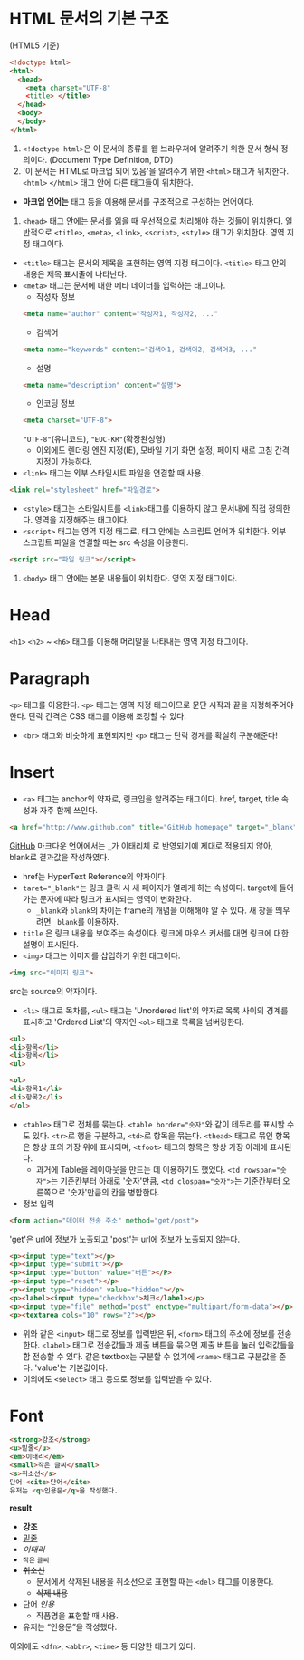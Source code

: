 # HTML 문서의 기본 구조 #
(HTML5 기준)
```html
<!doctype html>
<html>
  <head>
    <meta charset="UTF-8"
    <title> </title>
  </head>
  <body>
  </body>
</html>
```
1. `<!doctype html>`은 이 문서의 종류를 웹 브라우저에 알려주기 위한 문서 형식 정의이다. (Document Type Definition, DTD)
1. '이 문서는 HTML로 마크업 되어 있음'을 알려주기 위한 `<html>` 태그가 위치한다. `<html>` `</html>` 태그 안에 다른 태그들이 위치한다.
  * **마크업 언어는** 태그 등을 이용해 문서를 구조적으로 구성하는 언어이다.
1. `<head>` 태그 안에는 문서를 읽을 때 우선적으로 처리해야 하는 것들이 위치한다. 일반적으로 `<title>`, `<meta>`, `<link>`, `<script>`, `<style>` 태그가 위치한다. 영역 지정 태그이다.
  * `<title>` 태그는 문서의 제목을 표현하는 영역 지정 태그이다. `<title>` 태그 안의 내용은 제목 표시줄에 나타난다.
  * `<meta>` 태그는 문서에 대한 메타 데이터를 입력하는 태그이다.
    * 작성자 정보
    ```html
    <meta name="author" content="작성자1, 작성자2, ..."
    ```
    * 검색어
    ```HTML
    <meta name="keywords" content="검색어1, 검색어2, 검색어3, ..."
    ```
    * 설명
    ```HTML
    <meta name="description" content="설명">
    ```
    * 인코딩 정보
    ```HTML
    <meta charset="UTF-8">
    ```
    `"UTF-8"`(유니코드), `"EUC-KR"`(확장완성형)
    * 이외에도 렌더링 엔진 지정(IE), 모바일 기기 화면 설정, 페이지 새로 고침 간격 지정이 가능하다.
  * `<link>` 태그는 외부 스타일시트 파일을 연결할 때 사용.
  ```HTML
  <link rel="stylesheet" href="파일경로">
  ```
  * `<style>` 태그는 스타일시트를 `<link>`태그를 이용하지 않고 문서내에 직접 정의한다. 영역을 지정해주는 태그이다.
  * `<script>` 태그는 영역 지정 태그로, 태그 안에는 스크립트 언어가 위치한다. 외부 스크립트 파일을 연결할 때는 src 속성을 이용한다.
  ```HTML
  <script src="파일 링크"></script>
  ```
1. `<body>` 태그 안에는 본문 내용들이 위치한다. 영역 지정 태그이다.

# Head #
`<h1>` `<h2>` ~ `<h6>` 태그를 이용해 머리말을 나타내는 영역 지정 태그이다.

# Paragraph #
`<p>` 태그를 이용한다. `<p>` 태그는 영역 지정 태그이므로 문단 시작과 끝을 지정해주어야 한다. 단락 간격은 CSS 태그를 이용해 조정할 수 있다.
  * `<br>` 태그와 비슷하게 표현되지만 `<p>` 태그는 단락 경계를 확실히 구분해준다!

# Insert #
* `<a>` 태그는 anchor의 약자로, 링크임을 알려주는 태그이다. href, target, title 속성과 자주 함께 쓰인다.
```HTML
<a href="http://www.github.com" title="GitHub homepage" target="_blank">GitHub</a>
```
<a href="http://www.github.com" title="GitHub homepage" target="blank">GitHub</a>
마크다운 언어에서는 `_`가 이태리체 로 반영되기에 제대로 적용되지 않아, blank로 결과값을 작성하였다.
  * href는 HyperText Reference의 약자이다.
  * `taret="_blank"`는 링크 클릭 시 새 페이지가 열리게 하는 속성이다. target에 들어가는 문자에 따라 링크가 표시되는 영역이 변화한다.
    * `_blank`와 `blank`의 차이는 frame의 개념을 이해해야 알 수 있다. 새 창을 띄우려면 `_blank`를 이용하자.
  * `title` 은 링크 내용을 보여주는 속성이다. 링크에 마우스 커서를 대면 링크에 대한 설명이 표시된다.
* `<img>` 태그는 이미지를 삽입하기 위한 태그이다.
```HTML
<img src="이미지 링크">
```
src는 source의 약자이다.
* `<li>` 태그로 목차를, `<ul>` 태그는 'Unordered list'의 약자로 목록 사이의 경계를 표시하고 'Ordered List'의 약자인 `<ol>` 태그로 목록을 넘버링한다.
```HTML
<ul>
<li>항목</li>
<li>항목</li>
<ul>
```
```HTML
<ol>
<li>항목1</li>
<li>항목2</li>
</ol>
```
* `<table>` 태그로 전체를 묶는다. `<table border="숫자"`와 같이 테두리를 표시할 수도 있다. `<tr>`로 행을 구분하고, `<td>`로 항목을 묶는다. `<thead>` 태그로 묶인 항목은 항상 표의 가장 위에 표시되며, `<tfoot>` 태그의 항목은 항상 가장 아래에 표시된다.
  * 과거에 Table을 레이아웃을 만드는 데 이용하기도 했었다. `<td rowspan="숫자">`는 기준칸부터 아래로 '숫자'만큼, `<td clospan="숫자">`는 기준칸부터 오른쪽으로 '숫자'만큼의 칸을 병합한다.
* 정보 입력
```HTML
<form action="데이터 전송 주소" method="get/post">
```
'get'은 url에 정보가 노출되고 'post'는 url에 정보가 노출되지 않는다.
```HTML
<p><input type="text"></p>
<p><input type="submit"></p>
<p><input type="button" value="버튼"></P>
<p><input type="reset"></p>
<p><input type="hidden" value="hidden"></p>
<p><label><input type="checkbox">체크</label></p>
<p><input type="file" method="post" enctype="multipart/form-data"></p>
<p><textarea cols="10" rows="2"></p>
```
 * 위와 같은 `<input>` 태그로 정보를 입력받은 뒤, `<form>` 태그의 주소에 정보를 전송한다. `<label>` 태그로 전송값들과 제출 버튼을 묶으면 제출 버튼을 눌러 입력값들을 함 전송할 수 있다. 같은 textbox는 구분할 수 없기에 `<name>` 태그로 구분값을 준다. 'value'는 기본값이다.
 * 이외에도 `<select>` 태그 등으로 정보를 입력받을 수 있다.

# Font #
```html
<strong>강조</strong>
<u>밑줄</u>
<em>이태리</em>
<small>작은 글씨</small>
<s>취소선</s>
단어 <cite>단어</cite>
유저는 <q>인용문</q>을 작성했다.

```
**result**
  * <strong>강조</strong>
  * <u>밑줄</u>
  * <em>이태리</em>
  * <small>작은 글씨</small>
  * <s>취소선</s>
    * 문서에서 삭제된 내용을 취소선으로 표현할 때는 `<del>` 태그를 이용한다.
    * <del>삭제 내용</del>
  * 단어 <cite>인용</cite>
    * 작품명을 표현할 때 사용.
  * 유저는 <q>인용문</q>을 작성했다.

이외에도 `<dfn>`, `<abbr>`, `<time>` 등 다양한 태그가 있다.
